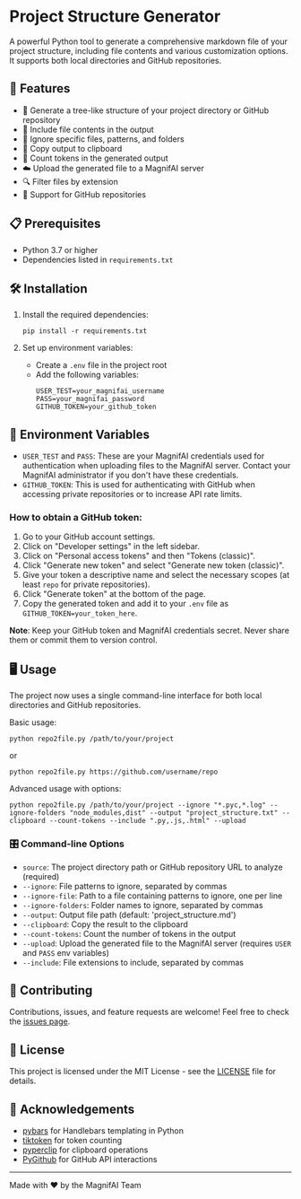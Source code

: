 # Project Structure Generator

A powerful Python tool to generate a comprehensive markdown file of your project structure, including file contents and various customization options. It supports both local directories and GitHub repositories.

## 🚀 Features

- 📂 Generate a tree-like structure of your project directory or GitHub repository
- 📄 Include file contents in the output
- 🚫 Ignore specific files, patterns, and folders
- 📎 Copy output to clipboard
- 🔢 Count tokens in the generated output
- ☁️ Upload the generated file to a MagnifAI server
- 🔍 Filter files by extension
- 🐙 Support for GitHub repositories

## 📋 Prerequisites

- Python 3.7 or higher
- Dependencies listed in `requirements.txt`

## 🛠️ Installation

1. Install the required dependencies:
   ```
   pip install -r requirements.txt
   ```

2. Set up environment variables:
   - Create a `.env` file in the project root
   - Add the following variables:
     ```
     USER_TEST=your_magnifai_username
     PASS=your_magnifai_password
     GITHUB_TOKEN=your_github_token
     ```

## 🔑 Environment Variables

- `USER_TEST` and `PASS`: These are your MagnifAI credentials used for authentication when uploading files to the MagnifAI server. Contact your MagnifAI administrator if you don't have these credentials.
- `GITHUB_TOKEN`: This is used for authenticating with GitHub when accessing private repositories or to increase API rate limits.

### How to obtain a GitHub token:

1. Go to your GitHub account settings.
2. Click on "Developer settings" in the left sidebar.
3. Click on "Personal access tokens" and then "Tokens (classic)".
4. Click "Generate new token" and select "Generate new token (classic)".
5. Give your token a descriptive name and select the necessary scopes (at least `repo` for private repositories).
6. Click "Generate token" at the bottom of the page.
7. Copy the generated token and add it to your `.env` file as `GITHUB_TOKEN=your_token_here`.

**Note**: Keep your GitHub token and MagnifAI credentials secret. Never share them or commit them to version control.

## 🖥️ Usage

The project now uses a single command-line interface for both local directories and GitHub repositories.

Basic usage:

```
python repo2file.py /path/to/your/project
```

or

```
python repo2file.py https://github.com/username/repo
```

Advanced usage with options:

```
python repo2file.py /path/to/your/project --ignore "*.pyc,*.log" --ignore-folders "node_modules,dist" --output "project_structure.txt" --clipboard --count-tokens --include ".py,.js,.html" --upload
```

### 🎛️ Command-line Options

- `source`: The project directory path or GitHub repository URL to analyze (required)
- `--ignore`: File patterns to ignore, separated by commas
- `--ignore-file`: Path to a file containing patterns to ignore, one per line
- `--ignore-folders`: Folder names to ignore, separated by commas
- `--output`: Output file path (default: 'project_structure.md')
- `--clipboard`: Copy the result to the clipboard
- `--count-tokens`: Count the number of tokens in the output
- `--upload`: Upload the generated file to the MagnifAI server (requires `USER` and `PASS` env variables)
- `--include`: File extensions to include, separated by commas

## 🤝 Contributing

Contributions, issues, and feature requests are welcome! Feel free to check the [issues page](https://github.com/yourusername/project-structure-generator/issues).

## 📜 License

This project is licensed under the MIT License - see the [LICENSE](LICENSE) file for details.

## 👏 Acknowledgements

- [pybars](https://github.com/wbond/pybars3) for Handlebars templating in Python
- [tiktoken](https://github.com/openai/tiktoken) for token counting
- [pyperclip](https://github.com/asweigart/pyperclip) for clipboard operations
- [PyGithub](https://github.com/PyGithub/PyGithub) for GitHub API interactions

---

Made with ❤️ by the MagnifAI Team